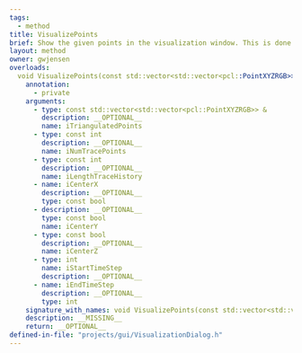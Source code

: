 ```yaml
---
tags:
  - method
title: VisualizePoints
brief: Show the given points in the visualization window. This is done in a series so that the window looks like an animation.
layout: method
owner: gwjensen
overloads:
  void VisualizePoints(const std::vector<std::vector<pcl::PointXYZRGB>> &, const int, const int, const bool, const bool, const bool, int, int):
    annotation:
      - private
    arguments:
      - type: const std::vector<std::vector<pcl::PointXYZRGB>> &
        description: __OPTIONAL__
        name: iTriangulatedPoints
      - type: const int
        description: __OPTIONAL__
        name: iNumTracePoints
      - type: const int
        description: __OPTIONAL__
        name: iLengthTraceHistory
      - name: iCenterX
        description: __OPTIONAL__
        type: const bool
      - description: __OPTIONAL__
        type: const bool
        name: iCenterY
      - type: const bool
        description: __OPTIONAL__
        name: iCenterZ
      - type: int
        name: iStartTimeStep
        description: __OPTIONAL__
      - name: iEndTimeStep
        description: __OPTIONAL__
        type: int
    signature_with_names: void VisualizePoints(const std::vector<std::vector<pcl::PointXYZRGB>> & iTriangulatedPoints, const int iNumTracePoints, const int iLengthTraceHistory, const bool iCenterX, const bool iCenterY, const bool iCenterZ, int iStartTimeStep, int iEndTimeStep)
    description: __MISSING__
    return: __OPTIONAL__
defined-in-file: "projects/gui/VisualizationDialog.h"
---
```

